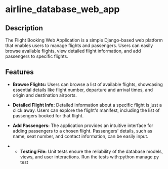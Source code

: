 # airline_database_web_app

## Description

The Flight Booking Web Application is a simple Django-based web platform that enables users to manage flights and passengers. Users can easily browse available flights, view detailed flight information, and add passengers to specific flights.

## Features

- **Browse Flights:** Users can browse a list of available flights, showcasing essential details like flight number, departure and arrival times, and origin and destination airports.

- **Detailed Flight Info:** Detailed information about a specific flight is just a click away. Users can explore the flight's manifest, including the list of passengers booked for that flight.

- **Add Passengers:** The application provides an intuitive interface for adding passengers to a chosen flight. Passengers' details, such as name, seat number, and contact information, can be easily input.

- - **Testing File:** Unit tests ensure the reliability of the database models, views, and user interactions. Run the tests with:python manage.py test
